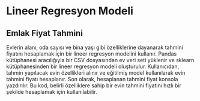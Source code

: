 # Lineer Regresyon Modeli
## Emlak Fiyat Tahmini
Evlerin alanı, oda sayısı ve bina yaşı gibi özelliklerine dayanarak tahmini fiyatını hesaplamak için bir lineer regresyon modelini kullanır. Pandas kütüphanesi aracılığıyla bir CSV dosyasından ev veri seti yüklenir ve sklearn kütüphanesinden bir lineer regresyon modeli oluşturulur. Kullanıcıdan, tahmin yapılacak evin özellikleri alınır ve eğitilmiş model kullanılarak evin tahmini fiyatı hesaplanır. Son olarak, hesaplanan tahmini fiyat konsola yazdırılır. Bu kod, belirli özelliklere sahip bir evin tahmini fiyatını hızlı bir şekilde hesaplamak için kullanılabilir.
